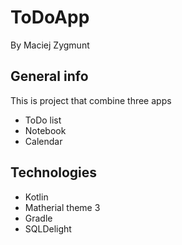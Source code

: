 # ToDoApp
By Maciej Zygmunt
## General info
This is project that combine three apps
* ToDo list
* Notebook
* Calendar
## Technologies
* Kotlin
* Matherial theme 3
* Gradle
* SQLDelight
